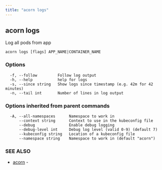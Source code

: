 ```yaml
---
title: "acorn logs"
---
```

## acorn logs

Log all pods from app

```
acorn logs [flags] APP_NAME|CONTAINER_NAME
```

### Options

```
  -f, --follow         Follow log output
  -h, --help           help for logs
  -s, --since string   Show logs since timestamp (e.g. 42m for 42 minutes)
  -n, --tail int       Number of lines in log output
```

### Options inherited from parent commands

```
  -A, --all-namespaces      Namespace to work in
      --context string      Context to use in the kubeconfig file
      --debug               Enable debug logging
      --debug-level int     Debug log level (valid 0-9) (default 7)
      --kubeconfig string   Location of a kubeconfig file
      --namespace string    Namespace to work in (default "acorn")
```

### SEE ALSO

* [acorn](acorn.md)	 - 

